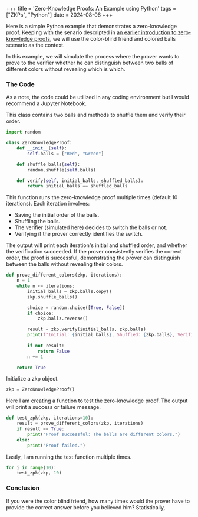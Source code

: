 +++
title = 'Zero-Knowledge Proofs: An Example using Python'
tags = ["ZKPs", "Python"]
date = 2024-08-06
+++

Here is a simple Python example that demonstrates a zero-knowledge proof. Keeping with the senario descripted in [an earlier introduction to zero-knowledge proofs](https://blog.agilephd.com/posts/zero_knowlege_proof/), we will use the color-blind friend and colored balls scenario as the context.

In this example, we will simulate the process where the prover wants to prove to the verifier whether he can distinguish between two balls of different colors without revealing which is which.

### The Code

As a note, the code could be utilized in any coding environment but I would recommend a Jupyter Notebook. 

This class contains two balls and methods to shuffle them and verify their order.

```python
import random

class ZeroKnowledgeProof:
    def __init__(self):
        self.balls = ["Red", "Green"]

    def shuffle_balls(self):
        random.shuffle(self.balls)

    def verify(self, initial_balls, shuffled_balls):
        return initial_balls == shuffled_balls
```

This function runs the zero-knowledge proof multiple times (default 10 iterations). Each iteration involves:
- Saving the initial order of the balls.
- Shuffling the balls.
- The verifier (simulated here) decides to switch the balls or not.
- Verifying if the prover correctly identifies the switch.

The output will print each iteration's initial and shuffled order, and whether the verification succeeded. If the prover consistently verifies the correct order, the proof is successful, demonstrating the prover can distinguish between the balls without revealing their colors.

```python
def prove_different_colors(zkp, iterations):
    n = 1
    while n <= iterations:
        initial_balls = zkp.balls.copy()
        zkp.shuffle_balls()

        choice = random.choice([True, False])  
        if choice:
            zkp.balls.reverse()

        result = zkp.verify(initial_balls, zkp.balls)
        print(f"Initial: {initial_balls}, Shuffled: {zkp.balls}, Verified: {result}")
        
        if not result:
            return False
        n += 1

    return True
```

Initialize a zkp object.

```python
zkp = ZeroKnowledgeProof()
```

Here I am creating a function to test the zero-knowledge proof.  The output will print a success or failure message.

```python
def test_zpk(zkp, iterations=10):
    result = prove_different_colors(zkp, iterations)
    if result == True:
        print("Proof successful: The balls are different colors.")
    else:
        print("Proof failed.")
```

Lastly, I am running the test function multiple times.

```python
for i in range(10):
    test_zpk(zkp, 10)
```

### Conclusion

If you were the color blind friend, how many times would the prover have to provide the correct answer before you believed him?  Statistically, 


